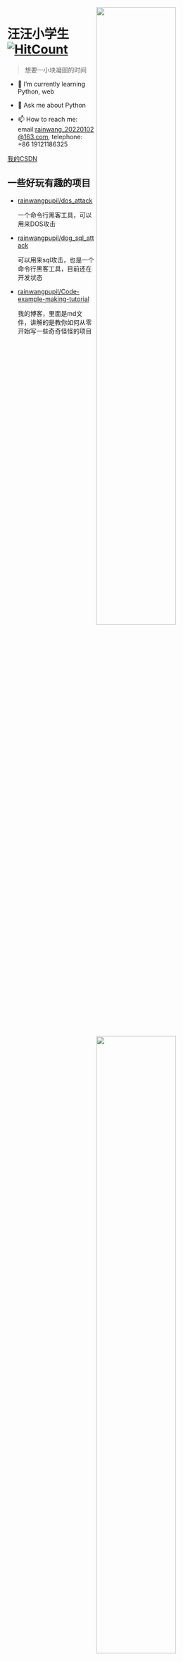    <img align="right" src="https://github-readme-stats.vercel.app/api/top-langs/?username=rainwangpupil&theme=nord&layout=compact&langs_count=10&hide=jupyter%20notebook&hide_border=true&border_radius=20" width="60%"/> 

   <img align="right" src="https://github-readme-stats.vercel.app/api?username=rainwangpupil&show_icons=true&theme=nord&count_private=true&hide_border=true&border_radius=20" width="60%"/> 

  

 # 汪汪小学生 [![HitCount](https://hits.dwyl.com/rainwangpupil/rainwangpupil.svg?style=flat-square)](http://hits.dwyl.com/rainwangpupil/rainwangpupil) 

 > 想要一小块凝固的时间 

 

 - 🌱 I’m currently learning Python, web

  - 💬 Ask me about Python 

 - 📫 How to reach me: email:rainwang_20220102@163.com, telephone: +86 19121186325

 [我的CSDN](https://blog.csdn.net/Lucky_pupil)

## 一些好玩有趣的项目

- [rainwangpupil/dos_attack](https://github.com/rainwangpupil/dos_attack)

   一个命令行黑客工具，可以用来DOS攻击

- [rainwangpupil/dog_sql_attack](https://github.com/rainwangpupil/dog_sql_attack)

   可以用来sql攻击，也是一个命令行黑客工具，目前还在开发状态

- [rainwangpupil/Code-example-making-tutorial](https://github.com/rainwangpupil/code-example-making-tutorial)

   我的博客，里面是md文件，讲解的是教你如何从零开始写一些奇奇怪怪的项目
